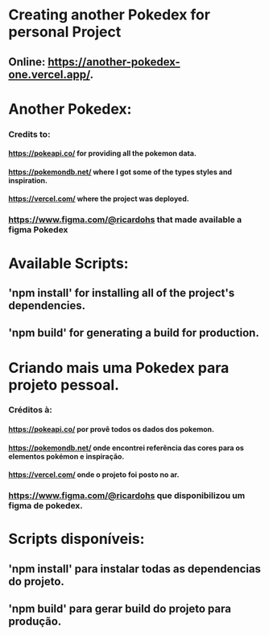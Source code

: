 # Creating another Pokedex for personal Project

## Online: https://another-pokedex-one.vercel.app/.

# Another Pokedex:

### Credits to:
#### https://pokeapi.co/ for providing all the pokemon data.
#### https://pokemondb.net/ where I got some of the types styles and inspiration.
#### https://vercel.com/ where the project was deployed.
### https://www.figma.com/@ricardohs that made available a figma Pokedex

# Available Scripts:

## 'npm install' for installing all of the project's dependencies.
## 'npm build' for generating a build for production.


# Criando mais uma Pokedex para projeto pessoal.

### Créditos à:
#### https://pokeapi.co/ por provê todos os dados dos pokemon.
#### https://pokemondb.net/ onde encontrei referência das cores para os elementos pokémon e inspiração.
#### https://vercel.com/ onde o projeto foi posto no ar.
### https://www.figma.com/@ricardohs que disponibilizou um figma de pokedex.

# Scripts disponíveis:
## 'npm install' para instalar todas as dependencias do projeto.
## 'npm build' para gerar build do projeto para produção.


